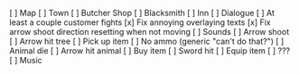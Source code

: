 [ ] Map
[ ] Town
[ ] Butcher Shop
[ ] Blacksmith
[ ] Inn
[ ] Dialogue
[ ] At least a couple customer fights
[x] Fix annoying overlaying texts
[x] Fix arrow shoot direction resetting when not moving
[ ] Sounds
    [ ] Arrow shoot
    [ ] Arrow hit tree
    [ ] Pick up item
    [ ] No ammo (generic "can't do that?")
    [ ] Animal die
    [ ] Arrow hit animal
    [ ] Buy item
    [ ] Sword hit
    [ ] Equip item
    [ ] ???
[ ] Music
